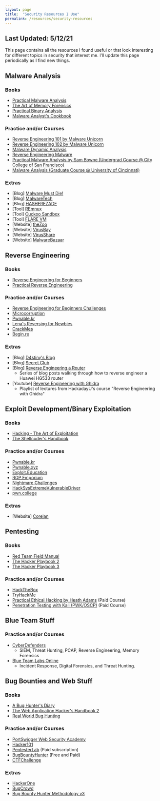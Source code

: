 ```yaml
---
layout: page
title:  "Security Resources I Use"
permalink: /resources/security-resources
---
```


## Last Updated: 5/12/21

This page contains all the resources I found useful or that look interesting for different topics in security that interest me. I'll update this page periodically as I find new things.

## Malware Analysis

### Books

- [Practical Malware Analysis](https://nostarch.com/malware)
- [The Art of Memory Forensics](https://www.amazon.com/Art-Memory-Forensics-Detecting-Malware/dp/1118825098)
- [Practical Binary Analysis](https://nostarch.com/binaryanalysis)
- [Malware Analyst's Cookbook](https://www.amazon.com/Malware-Analysts-Cookbook-DVD-Techniques/dp/0470613033)

### Practice and/or Courses

- [Reverse Engineering 101 by Malware Unicorn](https://malwareunicorn.org/workshops/re101.html#0)
- [Reverse Engineering 102 by Malware Unicorn](https://malwareunicorn.org/workshops/re102.html#0)
- [Malware Dynamic Analysis](http://www.opensecuritytraining.info/MalwareDynamicAnalysis.html)
- [Reverse Engineering Malware](http://www.opensecuritytraining.info/ReverseEngineeringMalware.html)
- [Practical Malware Analysis by Sam Bowne (Undergrad Course @ City College of San Francisco)](https://samsclass.info/126/126_F19.shtml)
- [Malware Analysis (Graduate Course @ University of Cincinnati)](https://class.malware.re/)

### Extras

- [Blog] [Malware Must Die!](https://blog.malwaremustdie.org/)
- [Blog] [MalwareTech](https://www.malwaretech.com/)
- [Blog] [HASHEREZADE](http://hshrzd.wordpress.com/)
- [Tool] [REmnux](https://remnux.org/)
- [Tool] [Cuckoo Sandbox](https://cuckoosandbox.org/)
- [Tool] [FLARE VM](https://github.com/fireeye/flare-vm)
- [Website] [theZoo](https://github.com/ytisf/theZoo)
- [Website] [VirusBay](https://beta.virusbay.io/)
- [Website] [VirusShare](https://virusshare.com/)
- [Website] [MalwareBazaar](https://bazaar.abuse.ch/)

## Reverse Engineering

### Books

- [Reverse Engineering for Beginners](https://beginners.re/)
- [Practical Reverse Engineering](https://www.amazon.com/Practical-Reverse-Engineering-Reversing-Obfuscation/dp/1118787315)

### Practice and/or Courses

- [Reverse Engineering for Beginners Challenges](https://challenges.re/)
- [Microcorruption](https://microcorruption.com/login)
- [Pwnable.kr](https://pwnable.kr/)
- [Lena's Reversing for Newbies](https://tuts4you.com/download/category/17/lenas-reversing-for-newbies/)
- [CrackMes](https://crackmes.one/)
- [Begin.re](https://www.begin.re/the-workshop)

### Extras

- [Blog] [D4stiny's Blog](https://d4stiny.github.io/)
- [Blog] [Secret Club](https://secret.club/)
- [Blog] [Reverse Engineering a Router](http://jcjc-dev.com/2016/04/08/reversing-huawei-router-1-find-uart/)
    - Series of blog posts walking through how to reverse engineer a Huawei HG533 router
- [Youtube] [Reverse Engineering with Ghidra](https://www.youtube.com/playlist?list=PL_tws4AXg7auglkFo6ZRoWGXnWL0FHAEi)
    - Playlist of lectures from HackadayU's course "Reverse Engineering with Ghidra"


## Exploit Development/Binary Exploitation

### Books

- [Hacking - The Art of Exploitation](https://nostarch.com/hacking2.htm)
- [The Shellcoder's Handbook](https://www.amazon.com/Shellcoders-Handbook-Discovering-Exploiting-Security/dp/047008023X)

### Practice and/or Courses

- [Pwnable.kr](https://pwnable.kr/)
- [Pwnable.xyz](https://pwnable.xyz/)
- [Exploit.Education](https://exploit.education/)
- [ROP Emporium](https://ropemporium.com/)
- [Nightmare Challenges](https://guyinatuxedo.github.io/)
- [HackSysExtremeVulnerableDriver](https://github.com/hacksysteam/HackSysExtremeVulnerableDriver)
- [pwn.college](https://pwn.college/)

### Extras

- [Website] [Corelan](https://www.corelan.be/)

## Pentesting

### Books

- [Red Team Field Manual](https://www.amazon.com/Rtfm-Red-Team-Field-Manual/dp/1494295504)
- [The Hacker Playbook 2](https://www.amazon.com/Hacker-Playbook-Practical-Penetration-Testing/dp/1512214566)
- [The Hacker Playbook 3](https://www.amazon.com/Hacker-Playbook-Practical-Penetration-Testing-ebook/dp/B07CSPFYZ2)

### Practice and/or Courses

- [HackTheBox](https://www.hackthebox.eu/)
- [TryHackMe](http://tryhackme.com/)
- [Practical Ethical Hacking by Heath Adams](https://www.udemy.com/course/practical-ethical-hacking/) (Paid Course)
- [Penetration Testing with Kali (PWK/OSCP)](https://www.offensive-security.com/pwk-oscp/) (Paid Course)

## Blue Team Stuff

### Practice and/or Courses

- [CyberDefenders](https://cyberdefenders.org/)
    - SIEM, Threat Hunting, PCAP, Reverse Engineering, Memory Forensics
- [Blue Team Labs Online](https://blueteamlabs.online/)
    - Incident Response, Digital Forensics, and Threat Hunting.

## Bug Bounties and Web Stuff

### Books

- [A Bug Hunter's Diary](https://nostarch.com/bughunter)
- [The Web Application Hacker's Handbook 2](https://www.amazon.com/Web-Application-Hackers-Handbook-Exploiting/dp/1118026470)
- [Real World Bug Hunting](https://nostarch.com/bughunting)

### Practice and/or Courses

- [PortSwigger Web Security Academy](https://portswigger.net/web-security)
- [Hacker101](https://www.hacker101.com/)
- [PentesterLab](https://pentesterlab.com/) (Paid subscription)
- [BugBountyHunter](https://bugbountyhunter.com/) (Free and Paid)
- [CTFChallenge](https://ctfchallenge.com/)

### Extras

- [HackerOne](https://www.hackerone.com/)
- [BugCrowd](https://www.bugcrowd.com/)
- [Bug Bounty Hunter Methodology v3](https://www.youtube.com/watch?v=Qw1nNPiH_Go)
